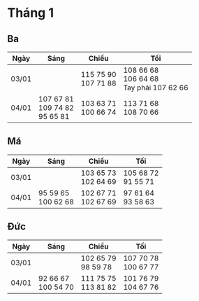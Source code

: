 # Tháng 1

## Ba

| Ngày  | Sáng | Chiều | Tối |
|-------|------|-------|-----|
| 03/01 |      |115 75 90 <br> 107 71 88 | 108 66 68 <br> 106 64 68 <br> Tay phải 107 62 66 <br>
| 04/01 | 107 67 81 <br> 109 74 82 <br> 95 65 81 | 103 63 71 <br> 100 66 74 | 113 71 68 <br> 108 70 66 |

## Má 


| Ngày  | Sáng | Chiều | Tối |
|-------|------|-------|-----|
| 03/01 |      |103 65 73 <br> 102 64 69 | 105 68 72 <br> 91 55 71 <br>
| 04/01 | 95 59 65 <br> 100 62 68 | 102 67 71 <br> 102 67 69 | 97 61 64 <br> 93 58 63 |

## Đức

| Ngày  | Sáng | Chiều | Tối |
|-------|------|-------|-----|
| 03/01 |      |102 65 79 <br> 98 59 78 | 107 70 78 <br> 100 67 77
| 04/01 | 92 66 67 <br> 100 54 70 | 111 75 75 <br> 113 81 82 | 101 76 79 <br> 104 67 76 |